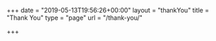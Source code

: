 +++
date = "2019-05-13T19:56:26+00:00"
layout = "thankYou"
title = "Thank You"
type = "page"
url = "/thank-you/"

+++